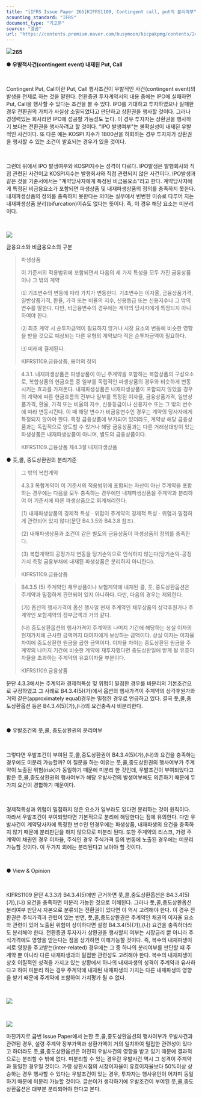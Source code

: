 ```yaml
---
title: "[IFRS Issue Paper 265]KIFRS1109, Contingent call, put의 분리여부"
acounting_standard: "IFRS"
document_type: "기고문"
source: "엘곰"
url: "https://contents.premium.naver.com/busymoon/kicpakpmg/contents/241017140545541eg"
---
```

![](https://n2.news.naver.com/l.gif?type=content)**265**

**● 우발적사건(contingent event) 내재된 Put, Call**

​

Contingent Put, Call이란 Put, Call 행사조건이 우발적인 사건(contingent event)의 발생을 전제로 하는 것을 말한다. 전환증권 투자계약서의 내용 중에는 IPO에 실패하면 Put, Call을 행사할 수 있다는 조건을 볼 수 있다. IPO를 기대하고 투자하였으나 실패한 경우 전환권의 가치가 사실상 소멸되었다고 판단하고 상환권을 행사할 것이다. 그러나 경쟁력있는 회사라면 IPO에 성공할 가능성도 높다. 이 경우 투자자는 상환권을 행사하기 보다는 전환권을 행사하려고 할 것이다. "IPO 발생여부"는 불확실성이 내재된 우발적인 사건이다. 또 다른 예는 KOSPI 지수가 1800선을 하회하는 경우 투자자가 상환권을 행사할 수 있는 조건이 발효되는 경우가 있을 것이다.

​

그런데 위에서 IPO 발생여부와 KOSPI지수는 성격이 다르다. IPO발생은 발행회사와 직접 관련된 사건이고 KOSPI지수는 발행회사와 직접 관련되지 않은 사건이다. IPO발생과 같은 것을 기준서에서는 "계약당사자에게 특정된 비금융요소"라고 한다. 계약당사자에게 특정된 비금융요소가 포함되면 파생상품 및 내재파생상품의 정의를 충족하지 못한다. 내재파생상품의 정의를 충족하지 못한다는 의미는 실무에서 빈번한 이슈로 다루어 지는 내재파생상품 분리(bifurcation)이슈도 없다는 뜻이다. 즉, 이 경우 해당 요소는 미분리이다.​

​

![](https://dthumb-phinf.pstatic.net/dthumb?src=%22https://postfiles.pstatic.net/MjAyMzEwMTFfODIg/MDAxNjk2OTkwODk5MDM4.MfmqG5Axj4BgNn9bYgUiKzp4FLSSFVqwlKj3aofHNb8g.9sIaIVJHz3dJvawOH1oViGOsWkOkAT_YSMM3n-sw2R8g.PNG.busymoon/image.png?type=w773%22&service=scs&type=w800)

금융요소와 비금융요소의 구분

> 파생상품
> 
> 이 기준서의 적용범위에 포함되면서 다음의 세 가지 특성을 모두 가진 금융상품이나 그 밖의 계약
> 
> ⑴ 기초변수의 변동에 따라 가치가 변동한다. 기초변수는 이자율, 금융상품가격, 일반상품가격, 환율, 가격 또는 비율의 지수, 신용등급 또는 신용지수나 그 밖의 변수를 말한다. 다만, 비금융변수의 경우에는 계약의 당사자에게 특정되지 아니하여야 한다.
> 
> ⑵ 최초 계약 시 순투자금액이 필요하지 않거나 시장 요소의 변동에 비슷한 영향을 받을 것으로 예상되는 다른 유형의 계약보다 적은 순투자금액이 필요하다.
> 
> ⑶ 미래에 결제된다.
> 
> KIFRS1109.금융상품, 용어의 정의

> 4.3.1. 내재파생상품은 파생상품이 아닌 주계약을 포함하는 복합상품의 구성요소로, 복합상품의 현금흐름 중 일부를 독립적인 파생상품의 경우와 비슷하게 변동시키는 효과를 가져온다. 내재파생상품은 내재파생상품이 포함되지 않았을 경우의 계약에 따른 현금흐름의 전부나 일부를 특정된 이자율, 금융상품가격, 일반상품가격, 환율, 가격 또는 비율의 지수, 신용등급이나 신용지수 또는 그 밖의 변수에 따라 변동시킨다. 이 때 해당 변수가 비금융변수인 경우는 계약의 당사자에게 특정되지 않아야 한다. 특정 금융상품에 부가되어 있더라도, 계약상 해당 금융상품과는 독립적으로 양도할 수 있거나 해당 금융상품과는 다른 거래상대방이 있는 파생상품은 내재파생상품이 아니며, 별도의 금융상품이다.
> 
> KIFRS1109.금융상품 제4.3절 내재파생상품

● 풋,콜, 중도상환권의 분리기준

> 그 밖의 복합계약
> 
> 4.3.3 복합계약이 이 기준서의 적용범위에 포함되는 자산이 아닌 주계약을 포함하는 경우에는 다음을 모두 충족하는 경우에만 내재파생상품을 주계약과 분리하여 이 기준서에 따른 파생상품으로 회계처리한다.
> 
> (1) 내재파생상품의 경제적 특성ㆍ위험이 주계약의 경제적 특성ㆍ위험과 밀접하게 관련되어 있지 않다(문단 B4.3.5와 B4.3.8 참조).
> 
> (2) 내재파생상품과 조건이 같은 별도의 금융상품이 파생상품의 정의를 충족한다.
> 
> (3) 복합계약의 공정가치 변동을 당기손익으로 인식하지 않는다(당기손익-공정가치 측정 금융부채에 내재된 파생상품은 분리하지 아니한다).
> 
> KIFRS1109.금융상품

> B4.3.5 (5) 주계약인 채무상품이나 보험계약에 내재된 콜, 풋, 중도상환옵션은 주계약과 밀접하게 관련되어 있지 아니하다. 다만, 다음의 경우는 제외한다.
> 
> (가) 옵션의 행사가격이 옵션 행사일 현재 주계약인 채무상품의 상각후원가나 주계약인 보험계약의 장부금액과 거의 같다.
> 
> (나) 중도상환옵션의 행사가격이 주계약의 나머지 기간에 해당하는 상실 이자의 현재가치에 근사한 금액까지 대여자에게 보상하는 금액이다. 상실 이자는 이자율 차이에 중도상환한 원금을 곱한 금액이다. 이자율 차이는 중도상환된 원금을 주계약의 나머지 기간에 비슷한 계약에 재투자했다면 중도상환일에 받게 될 유효이자율을 초과하는 주계약의 유효이자율 부분이다.
> 
> KIFRS1109.금융상품

문단 4.3.3에서는 주계약과 경제적특성 및 위험이 밀접한 경우를 비분리의 기본조건으로 규정하였고 그 사례로 B4.3.4(5)(가)에서 옵션의 행사가격이 주계약의 상각후원가와 거의 같은(approximately equal)경우는 밀접한 경우로 언급하고 있다. 결국 풋,콜,중도상환옵션 등은 B4.3.4(5)(가),(나)의 요건충족시 비분리한다.

​

● 우발조건의 풋,콜, 중도상환권의 분리여부

​

그렇다면 우발조건이 부여된 풋,콜,중도상환권이 B4.3.4(5)(가),(나)의 요건을 충족하는 경우에도 미분리 가능할까? 이 질문을 하는 이유는 풋,콜,중도상환권의 행사여부가 주계약이 노출된 위험(risk)가 동일하기 때문에 미분리 한 것인데, 우발조건이 부여되었다고 함은 풋,콜,중도상환권의 행사여부가 해당 우발사건의 발생여부에도 의존하기 때문에 두가지 요건이 경합하기 때문이다.

​

경제적특성과 위험이 밀접하지 않은 요소가 일부라도 있다면 분리하는 것이 원칙이다. 따라서 우발조건이 부여되었다면 기본적으로 분리에 해당한다는 점에 유의한다. 다만 우발사건이 계약당사자에 특정한 변수인 인경우에는 파생상품, 내재파생의 요건을 충족하지 않기 때문에 분리판단을 하지 않으므로 미분리 된다. 또한 주계약의 리스크, 가령 주계약이 채권인 경우 이자율, 주식인 경우 주식가격 등의 변동에 노출된 경우에는 미분리 가능할 것이다. 이 두가지 외에는 분리된다고 보아야 할 것이다.

​

● View & Opinion

​

KIFRS1109 문단 4.3.3과 B4.3.4(5)에만 근거하면 풋,콜,중도상환옵션은 B4.3.4(5)(가),(나) 요건을 충족하면 미분리 가능한 것으로 이해된다. 그러나 풋,콜,중도상환옵션 분리여부 판단시 자본으로 분류되는 전환권이 있다면 이 역시 고려해야 한다. 이 경우 전환권은 주식가격과 관련이 있는 반면, 풋,콜,중도상환권은 주계약인 채권의 이자율 요소와 관련이 있어 노출된 위험이 상이하다면 설령 B4.3.4(5)(가),(나) 요건을 충족하더라도 분리해야 한다. 전환증권 투자자가 상환권을 행사할지 여부는 시장금리 뿐 아니라 주식가격에도 영향을 받는다는 점을 상기하면 이해가능할 것이다. 즉, 복수의 내재파생이 서로 영향을 주고받는(inter-related) 경우에는 그 중 하나의 분리여부를 판단할 때 주계약 뿐 아니라 다른 내재파생과의 밀접한 관련성도 고려해야 한다. 복수의 내재파생이 상호 이질적인 성격을 가지고 있는 상황에서 하나의 내재파생의 성격이 주계약과 유사하다고 하여 미분리 하는 경우 주계약에 내재된 내재파생의 가치는 다른 내재파생의 영향을 받기 때문에 주계약에 포함하여 가치평가 될 수 없다.​

​

![](https://dthumb-phinf.pstatic.net/dthumb?src=%22https://postfiles.pstatic.net/MjAyMzEwMTFfNzQg/MDAxNjk2OTk4MDU0Njg3.JDPGVpW8iFXV3KiWSC7bmIhTO6aLbED1SmFi77jSaTUg.JmRKpbsJzCc4ZkrvTnUBBRRlXAYSo1q3ufFUfAC8r2Ag.PNG.busymoon/image.png?type=w773%22&service=scs&type=w800)

​

![](https://dthumb-phinf.pstatic.net/dthumb?src=%22https://postfiles.pstatic.net/MjAyMzEwMTFfMTIz/MDAxNjk2OTk4MDM4MTA3.ahiBPv1bPDFNwMwucc_xGDu2Sh_ageeN0QYpU7lRU44g.D98atBk7lLBHDHOJWdGYaMHqYFWUZTxznqfVLoI4mp4g.PNG.busymoon/image.png?type=w773%22&service=scs&type=w800)

​마찬가지로 금번 Issue Paper에서 논한 풋,콜,중도상환옵션의 행사여부가 우발사건과 관련된 경우, 설령 주계약 장부가액과 상환가액이 거의 일치하여 밀접한 관련성이 있다고 하더라도 풋,콜,중도상환옵션은 여전히 우발사건의 영향을 받고 있기 때문에 결과적으로는 분리할 수 밖에 없다. 미분리할 수 있는 경우란 우발사건 역시 그 성격이 주계약과 동일한 경우일 것이다. 가령 상환시점의 시장이자율이 유효이자율보다 50%이상 상승하는 경우 행사할 수 있다는 우발조건이 있는 경우, 투자자는 행사유인이 어차피 동일하기 때문에 미분리 가능할 것이다. 글쓴이가 생각하기에 우발조건이 부여된 풋,콜,중도상환옵션은 대부분 분리되어야 한다고 본다.​